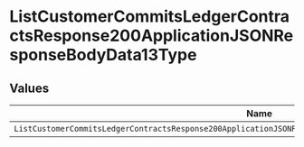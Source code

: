 # ListCustomerCommitsLedgerContractsResponse200ApplicationJSONResponseBodyData13Type


## Values

| Name                                                                                                         | Value                                                                                                        |
| ------------------------------------------------------------------------------------------------------------ | ------------------------------------------------------------------------------------------------------------ |
| `ListCustomerCommitsLedgerContractsResponse200ApplicationJSONResponseBodyData13TypePostpaidCommitExpiration` | POSTPAID_COMMIT_EXPIRATION                                                                                   |